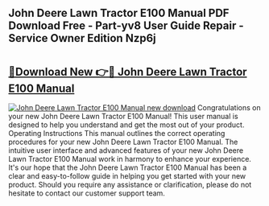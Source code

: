 ## John Deere Lawn Tractor E100 Manual PDF Download Free - Part-yv8 User Guide Repair - Service Owner Edition Nzp6j

# <h2><a href="http://bc93013.oget.top/?id=John+Deere+Lawn+Tractor+E100+Manual">🔗Download New 👉🔴 John Deere Lawn Tractor E100 Manual</a></h2>

[![John Deere Lawn Tractor E100 Manual new download](https://i.imgur.com/5g1atiW.png)](http://bc93013.oget.top/?id=John+Deere+Lawn+Tractor+E100+Manual)
Congratulations on your new John Deere Lawn Tractor E100 Manual! This user manual is designed to help you understand and get the most out of your product. Operating Instructions This manual outlines the correct operating procedures for your new John Deere Lawn Tractor E100 Manual. The intuitive user interface and advanced features of your new John Deere Lawn Tractor E100 Manual work in harmony to enhance your experience. It's our hope that the John Deere Lawn Tractor E100 Manual has been a clear and easy-to-follow guide in helping you get started with your new product. Should you require any assistance or clarification, please do not hesitate to contact our customer support team.
